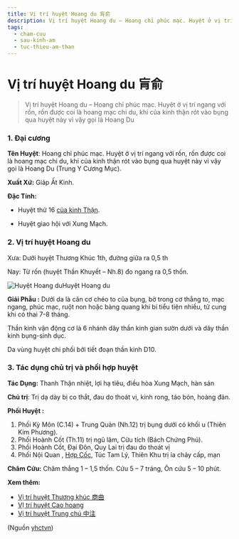 ```yaml
---
title: Vị trí huyệt Hoang du 肓俞
description: Vị trí huyệt Hoang du – Hoang chỉ phúc mạc. Huyệt ở vị trí ngang với rốn, rốn được coi là hoang mạc chi du, khí của kinh thận rót vào bụng qua huyệt này vì vậy gọi là Hoang Du
tags:
  - cham-cuu
  - sau-kinh-am
  - tuc-thieu-am-than
---
```


# Vị trí huyệt Hoang du 肓俞 

> Vị trí huyệt Hoang du – Hoang chỉ phúc mạc. Huyệt ở vị trí ngang với rốn, rốn được coi là hoang mạc chi du, khí của kinh thận rót vào bụng qua huyệt này vì vậy gọi là Hoang Du

### 1. Đại cương

**Tên Huyệt**: Hoang chỉ phúc mạc. Huyệt ở vị trí ngang với rốn, rốn được coi là hoang mạc chi du, khí của kinh thận rót vào bụng qua huyệt này vì vậy gọi là Hoang Du (Trung Y Cương Mục).

**Xuất Xứ:** Giáp Ất Kinh.

**Đặc Tính:**

+ Huyệt thứ 16 [của kinh Thận](/yhctvn/kinh-tuc-thieu-am-than).

+ Huyệt giao hội với Xung Mạch.

### 2. Vị trí huyệt Hoang du

Xưa: Dưới huyệt Thương Khúc 1th, đường giữa ra 0,5 th

Nay: Từ rốn (huyệt Thần Khuyết – Nh.8) đo ngang ra 0,5 thốn.

![Huyệt Hoang du](/imgs/yhctvn/huyet-hoang-du.jpg)Huyệt Hoang du

**Giải Phẫu :** Dưới da là cân cơ chéo to của bụng, bờ trong cơ thẳng to, mạc ngang, phúc mạc, ruột non hoặc bàng quang khi bí tiểu tiện nhiều, tử cung khi có thai 7-8 tháng.

Thần kinh vận động cơ là 6 nhánh dây thần kinh gian sườn dưới và dây thần kinh bụng-sinh dục.

Da vùng huyệt chi phối bởi tiết đoạn thần kinh D10.

### 3. Tác dụng chủ trị và phối hợp huyệt

**Tác Dụng:** Thanh Thận nhiệt, lợi hạ tiêu, điều hòa Xung Mạch, hàn sán

**Chủ trị**: Trị dạ dày bị co thắt, đau do thoát vị, kinh rong, táo bón, hoàng đản.

**Phối Huyệt :**

1. Phối Kỳ Môn (C.14) + Trung Quản (Nh.12) trị bụng dưới có khối u (Thiên Kim Phương).
2. Phối Hoành Cốt (Th.11) trị ngũ lâm, Cửu tích (Bách Chứng Phú).
3. Phối Hoành Cốt, Đại Đôn, Quy Lai trị đau do thoát vị
4. Phối Nội Quan , [Hợp Cốc](/yhctvn/huyet-hop-coc-%e5%90%88-%e8%b0%b7), Túc Tam Lý, Thiên Khu trị ỉa chảy cấp, mạn

**Châm Cứu:** Châm thẳng 1 – 1,5 thốn. Cứu 5 – 7 tráng, Ôn cứu 5 – 10 phút.

**Xem thêm:**

* [Vị trí huyệt Thương khúc 商曲](/yhctvn/vi-tri-huyet-thuong-khuc-%e5%95%86%e6%9b%b2)
* [VỊ trí huyệt Cao hoang](/yhctvn/vi-tri-huyet-cao-hoang-%e8%86%8f%e8%82%93)
* [Vị trí huyệt Trung chú 中注](/yhctvn/vi-tri-huyet-trung-chu-%e4%b8%ad%e6%b3%a8)

(Nguồn <a href="https://yhctvn.com/vi-tri-huyet-hoang-du-肓俞/" target="_blank">yhctvn</a>)
